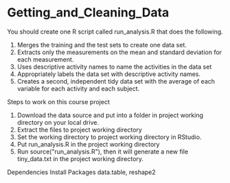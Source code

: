 
# Getting_and_Cleaning_Data

You should create one R script called run_analysis.R that does the following.
1. Merges the training and the test sets to create one data set.
2. Extracts only the measurements on the mean and standard deviation for each measurement.
3. Uses descriptive activity names to name the activities in the data set
4. Appropriately labels the data set with descriptive activity names.
5. Creates a second, independent tidy data set with the average of each variable for each activity and each subject.

Steps to work on this course project
1. Download the data source and put into a folder in project working directory on your local drive. 
2. Extract the files to project working directory
3. Set the working directory to project working directory in RStudio. 
4. Put run_analysis.R in the project working directory
5. Run source("run_analysis.R"), then it will generate a new file tiny_data.txt in the project  working directory.


Dependencies
Install Packages data.table, reshape2
 
